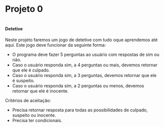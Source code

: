 <h1>Projeto 0<h1> 

#### Detetive ####

Neste projeto faremos um jogo de detetive com tudo oque aprendemos até aqui.
Este jogo deve funcionar da seguinte forma:

+ O programa deve fazer 5 perguntas ao usuário com respostas de sim ou não.
+ Caso o usuário responda sim, a 4 perguntas ou mais, devemos retornar que ele é culpado.
+ Caso o usuário responda sim, a 3 perguntas, devemos retornar que ele é suspeito.
+ Caso o usuário responda sim, a 2 perguntas ou menos, devemos retornar que ele é inocente.

Critérios de aceitação:
  
+ Precisa retornar resposta para todas as possibilidades de culpado, suspeito ou inocente.
+ Precisa ter condicionais.